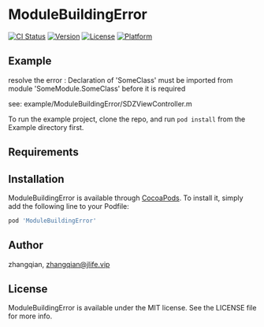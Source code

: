 # ModuleBuildingError

[![CI Status](https://img.shields.io/travis/zhangqian/ModuleBuildingError.svg?style=flat)](https://travis-ci.org/zhangqian/ModuleBuildingError)
[![Version](https://img.shields.io/cocoapods/v/ModuleBuildingError.svg?style=flat)](https://cocoapods.org/pods/ModuleBuildingError)
[![License](https://img.shields.io/cocoapods/l/ModuleBuildingError.svg?style=flat)](https://cocoapods.org/pods/ModuleBuildingError)
[![Platform](https://img.shields.io/cocoapods/p/ModuleBuildingError.svg?style=flat)](https://cocoapods.org/pods/ModuleBuildingError)

## Example

resolve the error : Declaration of 'SomeClass' must be imported from module 'SomeModule.SomeClass' before it is required

see: example/ModuleBuildingError/SDZViewController.m

To run the example project, clone the repo, and run `pod install` from the Example directory first.

## Requirements

## Installation

ModuleBuildingError is available through [CocoaPods](https://cocoapods.org). To install
it, simply add the following line to your Podfile:

```ruby
pod 'ModuleBuildingError'
```

## Author

zhangqian, zhangqian@jlife.vip

## License

ModuleBuildingError is available under the MIT license. See the LICENSE file for more info.
